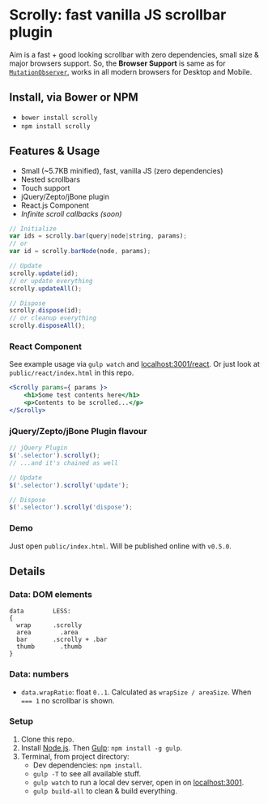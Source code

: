 # Scrolly: fast vanilla JS scrollbar plugin

Aim is a fast + good looking scrollbar with zero dependencies, small size &amp; major browsers support.
So, the **Browser Support** is same as for [`MutationObserver`](https://developer.mozilla.org/en/docs/Web/API/MutationObserver#Browser_compatibility), works in all modern browsers for Desktop and Mobile.

## Install, via Bower or NPM

* `bower install scrolly`
* `npm install scrolly`

## Features &amp; Usage

* Small (~5.7KB minified), fast, vanilla JS (zero dependencies)
* Nested scrollbars
* Touch support
* jQuery/Zepto/jBone plugin
* React.js Component
* *Infinite scroll callbacks (soon)*

```js
// Initialize
var ids = scrolly.bar(query|node|string, params);
// or
var id = scrolly.barNode(node, params);

// Update
scrolly.update(id);
// or update everything
scrolly.updateAll();

// Dispose
scrolly.dispose(id);
// or cleanup everything
scrolly.disposeAll();
```

### React Component

See example usage via `gulp watch` and [localhost:3001/react](http://localhost:3001/react/). Or just look at `public/react/index.html` in this repo.

```jsx
<Scrolly params={ params }>
    <h1>Some test contents here</h1>
    <p>Contents to be scrolled...</p>
</Scrolly>
```

### jQuery/Zepto/jBone Plugin flavour

```js
// jQuery Plugin
$('.selector').scrolly();
// ...and it's chained as well

// Update
$('.selector').scrolly('update');

// Dispose
$('.selector').scrolly('dispose');
```

### Demo

Just open `public/index.html`. Will be published online with `v0.5.0`.

## Details

### Data: DOM elements
```
data        LESS:
{
  wrap      .scrolly
  area        .area
  bar       .scrolly + .bar
  thumb       .thumb
}
```

### Data: numbers

* `data.wrapRatio`: float `0..1`. Calculated as `wrapSize / areaSize`. When ` === 1` no scrollbar is shown.

### Setup

1. Clone this repo.
2. Install [Node.js](http://nodejs.org/). Then [Gulp](http://gulpjs.com/): `npm install -g gulp`.
3. Terminal, from project directory:
    * Dev dependencies: `npm install`.
    * `gulp -T` to see all available stuff.
    * `gulp watch` to run a local dev server, open in on [localhost:3001](http://localhost:3001/).
    * `gulp build-all` to clean &amp; build everything.
